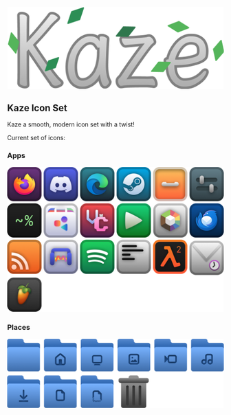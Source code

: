 ![Kaze logo](logo.png)

## Kaze Icon Set

Kaze a smooth, modern icon set with a twist!

Current set of icons:

### Apps
![Apps](apps.png)

### Places
![Folders](places.png)